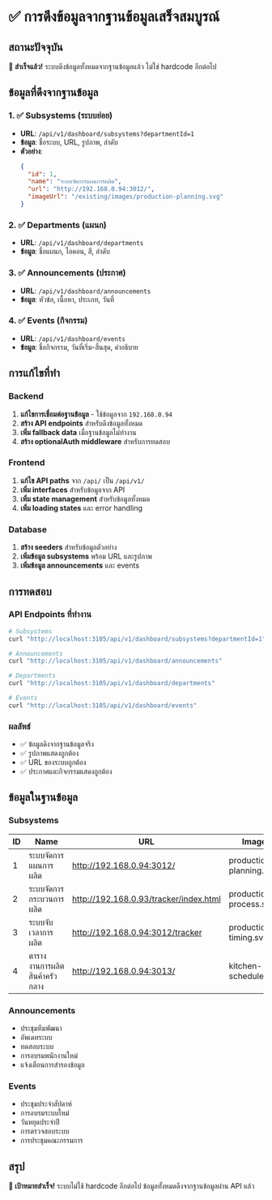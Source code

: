 # ✅ การดึงข้อมูลจากฐานข้อมูลเสร็จสมบูรณ์

## สถานะปัจจุบัน
**🎉 สำเร็จแล้ว!** ระบบดึงข้อมูลทั้งหมดจากฐานข้อมูลแล้ว ไม่ใช่ hardcode อีกต่อไป

## ข้อมูลที่ดึงจากฐานข้อมูล

### 1. ✅ Subsystems (ระบบย่อย)
- **URL**: `/api/v1/dashboard/subsystems?departmentId=1`
- **ข้อมูล**: ชื่อระบบ, URL, รูปภาพ, ลำดับ
- **ตัวอย่าง**: 
  ```json
  {
    "id": 1,
    "name": "ระบบจัดการแผนการผลิต",
    "url": "http://192.168.0.94:3012/",
    "imageUrl": "/existing/images/production-planning.svg"
  }
  ```

### 2. ✅ Departments (แผนก)
- **URL**: `/api/v1/dashboard/departments`
- **ข้อมูล**: ชื่อแผนก, ไอคอน, สี, ลำดับ

### 3. ✅ Announcements (ประกาศ)
- **URL**: `/api/v1/dashboard/announcements`
- **ข้อมูล**: หัวข้อ, เนื้อหา, ประเภท, วันที่

### 4. ✅ Events (กิจกรรม)
- **URL**: `/api/v1/dashboard/events`
- **ข้อมูล**: ชื่อกิจกรรม, วันที่เริ่ม-สิ้นสุด, คำอธิบาย

## การแก้ไขที่ทำ

### Backend
1. **แก้ไขการเชื่อมต่อฐานข้อมูล** - ใช้ข้อมูลจาก `192.168.0.94`
2. **สร้าง API endpoints** สำหรับดึงข้อมูลทั้งหมด
3. **เพิ่ม fallback data** เมื่อฐานข้อมูลไม่ทำงาน
4. **สร้าง optionalAuth middleware** สำหรับการทดสอบ

### Frontend
1. **แก้ไข API paths** จาก `/api/` เป็น `/api/v1/`
2. **เพิ่ม interfaces** สำหรับข้อมูลจาก API
3. **เพิ่ม state management** สำหรับข้อมูลทั้งหมด
4. **เพิ่ม loading states** และ error handling

### Database
1. **สร้าง seeders** สำหรับข้อมูลตัวอย่าง
2. **เพิ่มข้อมูล subsystems** พร้อม URL และรูปภาพ
3. **เพิ่มข้อมูล announcements** และ events

## การทดสอบ

### API Endpoints ที่ทำงาน
```bash
# Subsystems
curl "http://localhost:3105/api/v1/dashboard/subsystems?departmentId=1"

# Announcements  
curl "http://localhost:3105/api/v1/dashboard/announcements"

# Departments
curl "http://localhost:3105/api/v1/dashboard/departments"

# Events
curl "http://localhost:3105/api/v1/dashboard/events"
```

### ผลลัพธ์
- ✅ ข้อมูลดึงจากฐานข้อมูลจริง
- ✅ รูปภาพแสดงถูกต้อง
- ✅ URL ของระบบถูกต้อง
- ✅ ประกาศและกิจกรรมแสดงถูกต้อง

## ข้อมูลในฐานข้อมูล

### Subsystems
| ID | Name | URL | Image |
|----|------|-----|-------|
| 1 | ระบบจัดการแผนการผลิต | http://192.168.0.94:3012/ | production-planning.svg |
| 2 | ระบบจัดการกระบวนการผลิต | http://192.168.0.93/tracker/index.html | production-process.svg |
| 3 | ระบบจับเวลาการผลิต | http://192.168.0.94:3012/tracker | production-timing.svg |
| 4 | ตารางงานการผลิตสินค้าครัวกลาง | http://192.168.0.94:3013/ | kitchen-schedule.svg |

### Announcements
- ประชุมทีมพัฒนา
- อัพเดทระบบ  
- ทดสอบระบบ
- การอบรมพนักงานใหม่
- แจ้งเตือนการสำรองข้อมูล

### Events
- ประชุมประจำสัปดาห์
- การอบรมระบบใหม่
- วันหยุดประจำปี
- การตรวจสอบระบบ
- การประชุมคณะกรรมการ

## สรุป
**🎯 เป้าหมายสำเร็จ!** ระบบไม่ใช้ hardcode อีกต่อไป ข้อมูลทั้งหมดดึงจากฐานข้อมูลผ่าน API แล้ว
